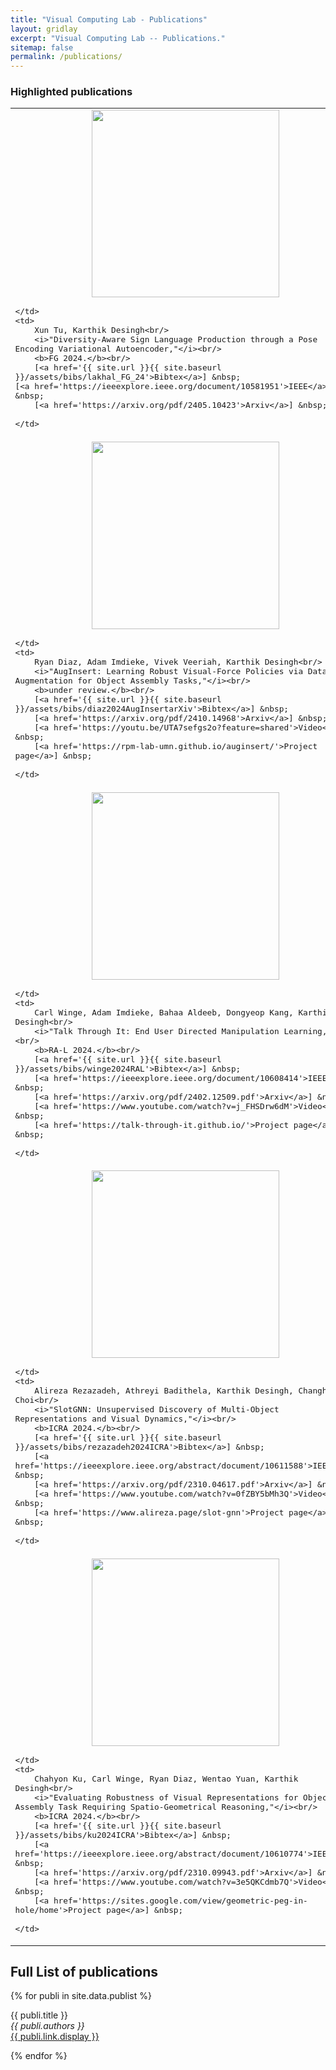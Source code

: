 ```yaml
---
title: "Visual Computing Lab - Publications"
layout: gridlay
excerpt: "Visual Computing Lab -- Publications."
sitemap: false
permalink: /publications/
---
```



<!-- # Publications -->

### Highlighted publications

<table cellspacing=10 style='font-family:"Arial", Courier, monospace; font-size:15px'>

<tr>
	<td>
		<center><img src='{{ site.url }}{{ site.baseurl }}/images/pubpic/fg24.jpg' width=300></center>
		
	</td>
	<td>
		Xun Tu, Karthik Desingh<br/>
		<i>"Diversity-Aware Sign Language Production through a Pose Encoding Variational Autoencoder,"</i><br/>
		<b>FG 2024.</b><br/>
		[<a href='{{ site.url }}{{ site.baseurl }}/assets/bibs/lakhal_FG_24'>Bibtex</a>] &nbsp;
    [<a href='https://ieeexplore.ieee.org/document/10581951'>IEEE</a>] &nbsp;
		[<a href='https://arxiv.org/pdf/2405.10423'>Arxiv</a>] &nbsp;
		
	</td>
</tr>

<tr>
	<td>
		<center><img src='{{ site.url }}{{ site.baseurl }}/images/pubpic/fg24.jpg' width=300></center>
		
	</td>
	<td>
		Ryan Diaz, Adam Imdieke, Vivek Veeriah, Karthik Desingh<br/>
		<i>"AugInsert: Learning Robust Visual-Force Policies via Data Augmentation for Object Assembly Tasks,"</i><br/>
		<b>under review.</b><br/>
		[<a href='{{ site.url }}{{ site.baseurl }}/assets/bibs/diaz2024AugInsertarXiv'>Bibtex</a>] &nbsp;
		[<a href='https://arxiv.org/pdf/2410.14968'>Arxiv</a>] &nbsp;
		[<a href='https://youtu.be/UTA7sefgs2o?feature=shared'>Video</a>] &nbsp;
		[<a href='https://rpm-lab-umn.github.io/auginsert/'>Project page</a>] &nbsp;
		
	</td>
</tr>

<tr>
	<td>
		<center><img src='{{ site.url }}{{ site.baseurl }}/images/pubpic/fg24.jpg' width=300></center>
		
	</td>
	<td>
		Carl Winge, Adam Imdieke, Bahaa Aldeeb, Dongyeop Kang, Karthik Desingh<br/>
		<i>"Talk Through It: End User Directed Manipulation Learning,"</i><br/>
		<b>RA-L 2024.</b><br/>
		[<a href='{{ site.url }}{{ site.baseurl }}/assets/bibs/winge2024RAL'>Bibtex</a>] &nbsp;
		[<a href='https://ieeexplore.ieee.org/document/10608414'>IEEE</a>] &nbsp;
		[<a href='https://arxiv.org/pdf/2402.12509.pdf'>Arxiv</a>] &nbsp;
		[<a href='https://www.youtube.com/watch?v=j_FHSDrw6dM'>Video</a>] &nbsp;
		[<a href='https://talk-through-it.github.io/'>Project page</a>] &nbsp;
		
	</td>
</tr>

<tr>
	<td>
		<center><img src='{{ site.url }}{{ site.baseurl }}/images/pubpic/fg24.jpg' width=300></center>
		
	</td>
	<td>
		Alireza Rezazadeh, Athreyi Badithela, Karthik Desingh, Changhyun Choi<br/>
		<i>"SlotGNN: Unsupervised Discovery of Multi-Object Representations and Visual Dynamics,"</i><br/>
		<b>ICRA 2024.</b><br/>
		[<a href='{{ site.url }}{{ site.baseurl }}/assets/bibs/rezazadeh2024ICRA'>Bibtex</a>] &nbsp;
		[<a href='https://ieeexplore.ieee.org/abstract/document/10611588'>IEEE</a>] &nbsp;
		[<a href='https://arxiv.org/pdf/2310.04617.pdf'>Arxiv</a>] &nbsp;
		[<a href='https://www.youtube.com/watch?v=0fZBY5bMh3Q'>Video</a>] &nbsp;
		[<a href='https://www.alireza.page/slot-gnn'>Project page</a>] &nbsp;
		
	</td>
</tr>


<tr>
	<td>
		<center><img src='{{ site.url }}{{ site.baseurl }}/images/pubpic/fg24.jpg' width=300></center>
		
	</td>
	<td>
		Chahyon Ku, Carl Winge, Ryan Diaz, Wentao Yuan, Karthik Desingh<br/>
		<i>"Evaluating Robustness of Visual Representations for Object Assembly Task Requiring Spatio-Geometrical Reasoning,"</i><br/>
		<b>ICRA 2024.</b><br/>
		[<a href='{{ site.url }}{{ site.baseurl }}/assets/bibs/ku2024ICRA'>Bibtex</a>] &nbsp;
		[<a href='https://ieeexplore.ieee.org/abstract/document/10610774'>IEEE</a>] &nbsp;
		[<a href='https://arxiv.org/pdf/2310.09943.pdf'>Arxiv</a>] &nbsp;
		[<a href='https://www.youtube.com/watch?v=3e5QKCdmb7Q'>Video</a>] &nbsp;
		[<a href='https://sites.google.com/view/geometric-peg-in-hole/home'>Project page</a>] &nbsp;
		
	</td>
</tr>
</table>

<!--## Group highlights

**At the end of this page, you can find the [full list of publications](#full-list-of-publications).**

{% assign number_printed = 0 %}
{% for publi in site.data.publist %}

{% assign even_odd = number_printed | modulo: 2 %}
{% if publi.highlight == 1 %}

{% if even_odd == 0 %}
<div class="row">
{% endif %}

<div class="col-sm-6 clearfix">
 <div class="well">
  <pubtit>{{ publi.title }}</pubtit>
  <img src="{{ site.url }}{{ site.baseurl }}/images/pubpic/{{ publi.image }}" class="img-responsive" width="33%" style="float: left" />
  <p>{{ publi.description }}</p>
  <p><em>{{ publi.authors }}</em></p>
  <p><strong><a href="{{ publi.link.url }}">{{ publi.link.display }}</a></strong></p>
  <p class="text-danger"><strong> {{ publi.news1 }}</strong></p>
  <p> {{ publi.news2 }}</p>
 </div>
</div>

{% assign number_printed = number_printed | plus: 1 %}

{% if even_odd == 1 %}
</div>
{% endif %}

{% endif %}
{% endfor %}

{% assign even_odd = number_printed | modulo: 2 %}
{% if even_odd == 1 %}
</div>
{% endif %}

<p> &nbsp; </p> -->


## Full List of publications

{% for publi in site.data.publist %}

  {{ publi.title }} <br />
  <em>{{ publi.authors }} </em><br /><a href="{{ publi.link.url }}">{{ publi.link.display }}</a>

{% endfor %}
